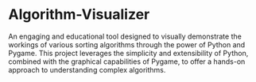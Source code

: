 # Algorithm-Visualizer
An engaging and educational tool designed to visually demonstrate the workings of various sorting algorithms through the power of Python and Pygame. This project leverages the simplicity and extensibility of Python, combined with the graphical capabilities of Pygame, to offer a hands-on approach to understanding complex algorithms.
